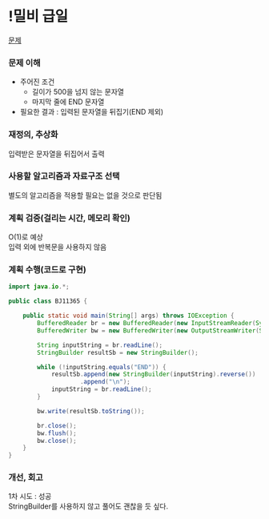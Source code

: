 # !밀비 급일
[문제](https://www.acmicpc.net/problem/11365)

### 문제 이해
- 주어진 조건
  - 길이가 500을 넘지 않는 문자열  
  - 마지막 줄에 END 문자열  
- 필요한 결과 : 입력된 문자열을 뒤집기(END 제외)  

### 재정의, 추상화
입력받은 문자열을 뒤집어서 출력  

### 사용할 알고리즘과 자료구조 선택
별도의 알고리즘을 적용할 필요는 없을 것으로 판단됨  

### 계획 검증(걸리는 시간, 메모리 확인)
O(1)로 예상  
입력 외에 반복문을 사용하지 않음  

### 계획 수행(코드로 구현)
```java
import java.io.*;

public class BJ11365 {

    public static void main(String[] args) throws IOException {
        BufferedReader br = new BufferedReader(new InputStreamReader(System.in));
        BufferedWriter bw = new BufferedWriter(new OutputStreamWriter(System.out));

        String inputString = br.readLine();
        StringBuilder resultSb = new StringBuilder();

        while (!inputString.equals("END")) {
            resultSb.append(new StringBuilder(inputString).reverse())
                    .append("\n");
            inputString = br.readLine();
        }

        bw.write(resultSb.toString());

        br.close();
        bw.flush();
        bw.close();
    }
}

```
### 개선, 회고
1차 시도 : 성공  
StringBuilder를 사용하지 않고 풀어도 괜찮을 듯 싶다.  
